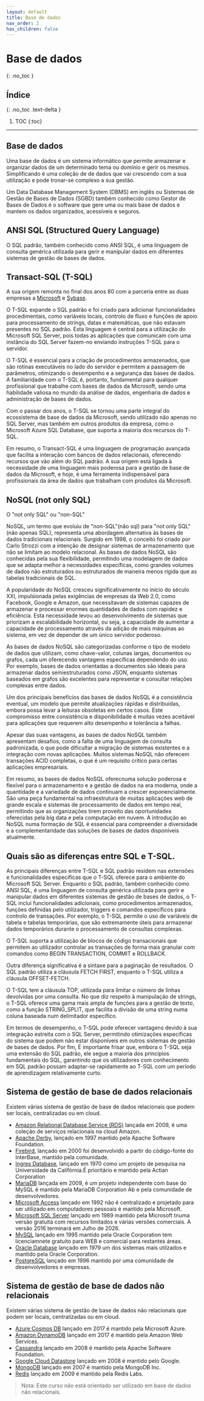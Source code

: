 ```yaml
---
layout: default
title: Base de dados
nav_order: 2
has_children: false
---
```


# Base de dados
{: .no_toc }


## Índice
{: .no_toc .text-delta }

1. TOC
{:toc}

---

## Base de dados

Uma base de dados é um sistema informático que permite armazenar e organizar dados de um determinado tema ou domínio e gerir os mesmos. Simplificando é uma coleção de de dados que vai crescendo com a sua utilização e pode tronar-se complexo a sua gestão.

Um Data Database Management System (DBMS) em inglês ou Sistemas de Gestão de Bases de Dados (SGBD) também conhecido como Gestor de Bases de Dados é o software que gere uma ou mais base de dados e mantem os dados organizados, acessíveis e seguros.



## ANSI SQL (Structured Query Language)
O SQL padrão, também conhecido como ANSI SQL, é uma linguagem de consulta genérica utilizada para gerir e manipular dados em diferentes sistemas de gestão de bases de dados.




## Transact-SQL (T-SQL)

A sua origem remonta no final dos anos 80 com a parceria entre as duas empresas a [Microsoft](https://www.microsoft.com/pt-pt) e [Sybase](https://www.sap.com/portugal/products/acquired-brands/what-is-sybase.html).

O T-SQL expande o SQL padrão e foi criado para adicionar funcionalidades procedimentais, como variáveis locais, controlo de fluxo e funções de apoio para processamento de strings, datas e matemáticas, que não estavam presentes no SQL padrão. Esta linguagem é central para a utilização do Microsoft SQL Server, pois todas as aplicações que comunicam com uma instância do SQL Server fazem-no enviando instruções T-SQL para o servidor. 

O T-SQL é essencial para a criação de procedimentos armazenados, que são rotinas executáveis no lado do servidor e permitem a passagem de parâmetros, otimizando o desempenho e a segurança das bases de dados. A familiaridade com o T-SQL é, portanto, fundamental para qualquer profissional que trabalhe com bases de dados da Microsoft, sendo uma habilidade valiosa no mundo da análise de dados, engenharia de dados e administração de bases de dados.

Com o passar dos anos, o T-SQL se tornou uma parte integral do ecossistema de base de dados da Microsoft, sendo utilizado não apenas no SQL Server, mas também em outros produtos da empresa, como o Microsoft Azure SQL Database, que suporta a maioria dos recursos do T-SQL.


Em resumo, o Transact-SQL é uma linguagem de programação avançada que facilita a interação com bancos de dados relacionais, oferecendo recursos que vão além do SQL padrão. A sua origem está ligada à necessidade de uma linguagem mais poderosa para a gestão de base de dados da Microsoft, e hoje, é uma ferramenta indispensável para profissionais da área de dados que trabalham com produtos da Microsoft. 





## NoSQL (not only SQL)
O "not only SQL" ou "non-SQL" 


NoSQL, um termo que evoluiu de "non-SQL"(não sql) para "not only SQL"(não apenas SQL), representa uma abordagem alternativa às bases de dados tradicionais relacionais. Surgido em 1998, o conceito foi criado por Carlo Strozzi com a intenção de designar sistemas de armazenamento que não se limitam ao modelo relacional. As bases de dados NoSQL são conhecidas pela sua flexibilidade, permitindo uma modelagem de dados que se adapta melhor a necessidades específicas, como grandes volumes de dados não estruturados ou estruturados de maneira menos rígida que as tabelas tradicionais de SQL.

A popularidade do NoSQL cresceu significativamente no início do século XXI, impulsionada pelas exigências de empresas da Web 2.0, como Facebook, Google e Amazon, que necessitavam de sistemas capazes de armazenar e processar enormes quantidades de dados com rapidez e eficiência. Esta necessidade levou ao desenvolvimento de sistemas que priorizam a escalabilidade horizontal, ou seja, a capacidade de aumentar a capacidade de processamento através da adição de mais máquinas ao sistema, em vez de depender de um único servidor poderoso.

As bases de dados NoSQL são categorizadas conforme o tipo de modelo de dados que utilizam, como chave-valor, colunas largas, documentos ou grafos, cada um oferecendo vantagens específicas dependendo do uso. Por exemplo, bases de dados orientadas a documentos são ideais para armazenar dados semiestruturados como JSON, enquanto sistemas baseados em grafos são excelentes para representar e consultar relações complexas entre dados.

Um dos principais benefícios das bases de dados NoSQL é a consistência eventual, um modelo que permite atualizações rápidas e distribuídas, embora possa levar a leituras obsoletas em certos casos. Este compromisso entre consistência e disponibilidade é muitas vezes aceitável para aplicações que requerem alto desempenho e tolerância a falhas.

Apesar das suas vantagens, as bases de dados NoSQL também apresentam desafios, como a falta de uma linguagem de consulta padronizada, o que pode dificultar a migração de sistemas existentes e a integração com novas aplicações. Muitos sistemas NoSQL não oferecem transações ACID completas, o que é um requisito crítico para certas aplicações empresariais.

Em resumo, as bases de dados NoSQL oferecnuma solução poderosa e flexível para o armazenamento e a gestão de dados na era moderna, onde a quantidade e a variedade de dados continuam a crescer exponencialmente. São uma peça fundamental na infraestrutura de muitas aplicações web de grande escala e sistemas de processamento de dados em tempo real, permitindo que as organizações tirem proveito das oportunidades oferecidas pela big data e pela computação em nuvem. A introdução ao NoSQL numa formação de SQL é essencial para compreender a diversidade e a complementaridade das soluções de bases de dados disponíveis atualmente.



## Quais são as diferenças entre SQL e T-SQL. 
As principais diferenças entre T-SQL e SQL padrão residem nas extensões e funcionalidades específicas que o T-SQL oferece para o ambiente do Microsoft SQL Server. Enquanto o SQL padrão, também conhecido como ANSI SQL, é uma linguagem de consulta genérica utilizada para gerir e manipular dados em diferentes sistemas de gestão de bases de dados, o T-SQL inclui funcionalidades adicionais, como procedimentos armazenados, funções definidas pelo utilizador, triggers e comandos específicos para controlo de transações. Por exemplo, o T-SQL permite o uso de variáveis de tabela e tabelas temporárias, que são extremamente úteis para armazenar dados temporários durante o processamento de consultas complexas. 

O T-SQL suporta a utilização de blocos de código transacionais que permitem ao utilizador controlar as transações de forma mais granular com comandos como BEGIN TRANSACTION, COMMIT e ROLLBACK.

Outra diferença significativa é a sintaxe para a paginação de resultados. O SQL padrão utiliza a cláusula FETCH FIRST, enquanto o T-SQL utiliza a cláusula OFFSET-FETCH. 

O T-SQL tem a cláusula TOP, utilizada para limitar o número de linhas devolvidas por uma consulta. No que diz respeito à manipulação de strings, o T-SQL oferece uma gama mais ampla de funções para a gestão de texto, como a função STRING_SPLIT, que facilita a divisão de uma string numa coluna baseada num delimitador específico.

Em termos de desempenho, o T-SQL pode oferecer vantagens devido à sua integração estreita com o SQL Server, permitindo otimizações específicas do sistema que podem não estar disponíveis em outros sistemas de gestão de bases de dados. Por fim, É importante frisar que, embora o T-SQL seja uma extensão do SQL padrão, ele segue a maioria dos princípios fundamentais do SQL, garantindo que os utilizadores com conhecimento em SQL padrão possam adaptar-se rapidamente ao T-SQL com um período de aprendizagem relativamente curto.


## Sistema de gestão de base de dados relacionais

Existem várias sistema de gestão de base de dados relacionais que podem ser locais, centralizadas ou em cloud.

- [Amazon Relational Database Service (RDS)](https://aws.amazon.com/pt/rds/) lançada em 2009, é uma coleção de serviços relacionais na cloud Amazon. 
- [Apache Derby](https://db.apache.org/derby/), lançado em 1997 mantido pela Apache Software Foundation.
- [Firebird](https://firebirdsql.org/), lançado em 2000 foi desenvolvido a partir do código-fonte do InterBase, mantido pela comunidade.
- [Ingres Database](https://www.actian.com/databases/ingres/), lançado em 1970 como um projeto de pesquisa na Universidade da Califórnia.É prioritário e mantido pela Actian Corporation
- [MariaDB](https://mariadb.org/) lançada em 2009, é um projeto independente com base do MySQL é mantido pela MariaDB Corporation Ab e pela comunidade de desenvolvedores.
- [Microsoft Access](https://www.microsoft.com/pt-pt/microsoft-365/access) lançado em 1992 não é centralizado e projetado para ser utilizado em computadores pessoais é mantido pela Microsoft.
- [Microsoft SQL Server](https://www.microsoft.com/pt-pt/sql-server/) lançado em 1989 mantido pela Microsoft tnuma versão gratuita com recursos limitados e várias versões comerciais. A versão 2016 terminará em Julho de 2026.
- [MySQL](https://www.mysql.com/) lançado em 1995 mantido pela Oracle Corporation tem licenciamnete gratuito para WEB e comercial para restantes áreas.
- [Oracle Database](https://www.oracle.com/database/) lançado em 1979 um dos sistemas mais utilzados e mantido pela Oracle Corporation.
- [PostgreSQL](https://www.postgresql.org/) lançado em 1996 mantido por uma comunidade de desenvolvedores e empresas.

## Sistema de gestão de base de dados não relacionais 

Existem várias sistema de gestão de base de dados não relacionais que podem ser locais, centralizadas ou em cloud.

- [Azure Cosmos DB]() lançado em 2017 é mantido pela Microsoft Azure.
- [Amazon DynamoDB]() lançado em 2017 é mantido pela Amazon Web Services.
- [Cassandra]() lançado em 2008 é mantido pela Apache Software Foundation.
- [Google Cloud Datastore]() lançado em 2008 é mantido pelo Google.
- [MongoDB]() lançado em 2007 é mantido pela MongoDB Inc. 
- [Redis]() lançado em 2009 é mantido pela Redis Labs.

> Nota: Este curso não está orientado ser utilizado em base de dados não relacionais.

<br>